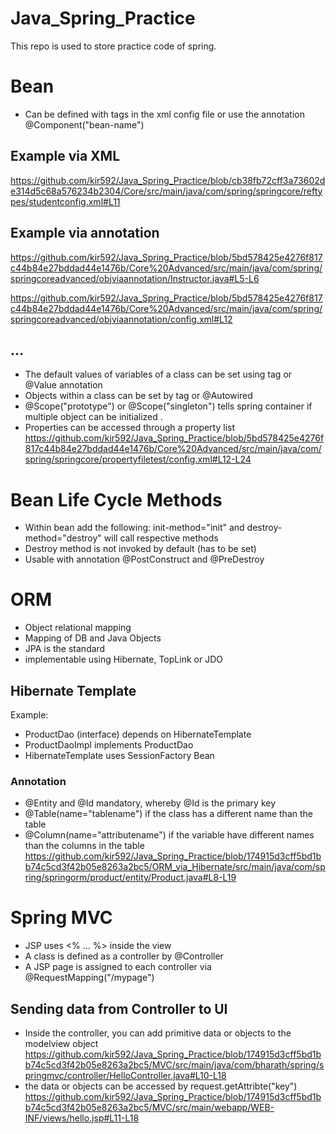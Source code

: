 # Java_Spring_Practice
This repo is used to store practice code of spring. 


# Bean
- Can be defined with tags in the xml config file or use the annotation @Component("bean-name")

## Example via XML
https://github.com/kir592/Java_Spring_Practice/blob/cb38fb72cff3a73602de314d5c68a576234b2304/Core/src/main/java/com/spring/springcore/reftypes/studentconfig.xml#L11


## Example via annotation
https://github.com/kir592/Java_Spring_Practice/blob/5bd578425e4276f817c44b84e27bddad44e1476b/Core%20Advanced/src/main/java/com/spring/springcoreadvanced/objviaannotation/Instructor.java#L5-L6

https://github.com/kir592/Java_Spring_Practice/blob/5bd578425e4276f817c44b84e27bddad44e1476b/Core%20Advanced/src/main/java/com/spring/springcoreadvanced/objviaannotation/config.xml#L12

## ...
- The default values of variables of a class can be set using <value> tag or @Value annotation
- Objects within a class can be set by <ref bean=bean-name/> tag or @Autowired
- @Scope("prototype") or @Scope("singleton") tells spring container if multiple object can be initialized .
- Properties can be accessed through a property list
https://github.com/kir592/Java_Spring_Practice/blob/5bd578425e4276f817c44b84e27bddad44e1476b/Core%20Advanced/src/main/java/com/spring/springcore/propertyfiletest/config.xml#L12-L24
  
  

# Bean Life Cycle Methods
- Within bean add the following: init-method="init" and destroy-method="destroy" will call respective methods
- Destroy method is not invoked by default (has to be set)
- Usable with annotation @PostConstruct and @PreDestroy

# ORM
- Object relational mapping
- Mapping of DB and Java Objects
- JPA is the standard
- implementable using Hibernate, TopLink or JDO


## Hibernate Template
Example:
- ProductDao (interface) depends on HibernateTemplate
- ProductDaoImpl implements ProductDao
- HibernateTemplate uses SessionFactory Bean
  
### Annotation
- @Entity and @Id mandatory, whereby @Id is the primary key
- @Table(name="tablename") if the class has a different name than the table
- @Column(name="attributename") if the variable have different names than the columns in the table
https://github.com/kir592/Java_Spring_Practice/blob/174915d3cff5bd1bb74c5cd3f42b05e8263a2bc5/ORM_via_Hibernate/src/main/java/com/spring/springorm/product/entity/Product.java#L8-L19
  
# Spring MVC
- JSP uses <% ... %> inside the view
- A class is defined as a controller by @Controller
- A JSP page is assigned to each controller via @RequestMapping("/mypage")
  
## Sending data from Controller to UI
- Inside the controller, you can add primitive data or objects to the modelview object
https://github.com/kir592/Java_Spring_Practice/blob/174915d3cff5bd1bb74c5cd3f42b05e8263a2bc5/MVC/src/main/java/com/bharath/spring/springmvc/controller/HelloController.java#L10-L18
- the data or objects can be accessed by request.getAttribte("key")
  https://github.com/kir592/Java_Spring_Practice/blob/174915d3cff5bd1bb74c5cd3f42b05e8263a2bc5/MVC/src/main/webapp/WEB-INF/views/hello.jsp#L11-L18
  
  

